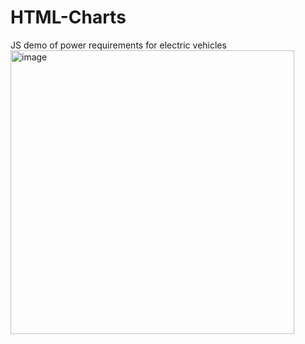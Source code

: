 # HTML-Charts

JS demo of power requirements for electric vehicles
<img width="454" alt="image" src="https://github.com/LucaM185/HTML-Charts/assets/66442521/d6b29686-d2d7-4996-9d67-9fa343d9c2ee">
